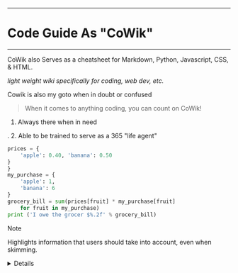 ********
# Code Guide As "CoWik"
*******


<footer>
 <p>CoWik also Serves as a cheatsheet for Markdown, Python, Javascript, CSS, & HTML.</p>


 
 _light weight wiki specifically for coding, web dev, etc._

 

 <p>Cowik is also my goto when in doubt or confused</p>
 <footer>

  
  > When it comes to anything coding, you can count on CoWik! 
  


  1. Always there when in need

  . 
  2. Able to be trained to serve as a 365 "life agent"



````python
prices = {
    'apple': 0.40, 'banana': 0.50
}
}
my_purchase = {
    'apple': 1,
    'banana': 6
}
grocery_bill = sum(prices[fruit] * my_purchase[fruit]
    for fruit in my_purchase)
print ('I owe the grocer $%.2f' % grocery_bill)
````


> [!NOTE]
> Highlights information that users should take into account, even when skimming.

 <details>
 

|-----:|-----------|
|     1| Python|
|     2| CSS    |CNN
|     3| Javascript       |
|     4| HTML.    |

</details>

